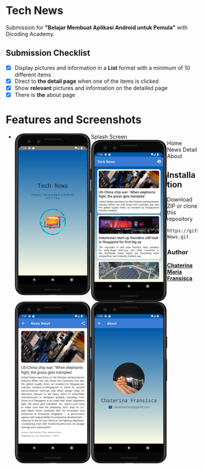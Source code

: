 # Tech News

Submission for <strong>"Belajar Membuat Aplikasi Android untuk Pemula"</strong> with Dicoding Academy.

## Submission Checklist

- [x] Display pictures and information in a <strong>List</strong> format with a minimum of 10
  different items
- [x] Direct to <strong>the detail page</strong> when one of the items is clicked
- [x] Show <strong>relevant</strong> pictures and information on the detailed page
- [x] There is <strong>the</strong> about page

# Features and Screenshots

* Splash Screen
  <img src="screenshots/splash_screen.png"
  title="Splash Screen"
  alt="Display pictures and information in a list format"
  style="float: left"
  width="200"/>
* Home
  <img src="screenshots/home_page.png"
  title="Home"
  alt="Display pictures and information in a list format"
  style="float: left"
  width="200"/>
* News Detail
  <img src="screenshots/detail_page.png"
  title="Detail"
  alt="Shows relevant pictures and information on the clicked item from home page"
  style="float: left" width="200"/>
* About
  <img src="screenshots/about_page.png"
  title="About"
  alt="Show self-portraits, name, and email that registered in Dicoding"
  style="float: left"
  width="200"/>

## Installation

Download ZIP or clone this repository

```
https://github.com/chaterinamf/Tech-News.git
```

### Author

<strong>[Chaterina Maria Fransisca](https://www.linkedin.com/in/chaterinamf/)</strong>
